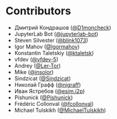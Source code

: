 # Contributors

* Дмитрий Кондрашов ([@D1moncheck](https://crowdin.com/profile/D1moncheck))
* JupyterLab Bot ([@jupyterlab-bot](https://crowdin.com/profile/jupyterlab-bot))
* Steven Silvester ([@blink1073](https://crowdin.com/profile/blink1073))
* Igor Mahov ([@Igormahov](https://crowdin.com/profile/Igormahov))
* Konstantin Taletskiy ([@ktaletsk](https://crowdin.com/profile/ktaletsk))
* vfdev ([@vfdev-5](https://crowdin.com/profile/vfdev-5))
* Andrey ([@Ler-Tor](https://crowdin.com/profile/Ler-Tor))
* Mike ([@insolor](https://crowdin.com/profile/insolor))
* Sindzicat ([@Sindzicat](https://crowdin.com/profile/Sindzicat))
* Николай Графф ([@nigraff](https://crowdin.com/profile/nigraff))
* Иван Ястребов ([@esim.i2p](https://crowdin.com/profile/esim.i2p))
* Pishunick ([@Pishunick](https://crowdin.com/profile/Pishunick))
* Frédéric Collonval ([@fcollonval](https://crowdin.com/profile/fcollonval))
* Michael Tulskikh ([@MichaelTulskikh](https://crowdin.com/profile/MichaelTulskikh))
